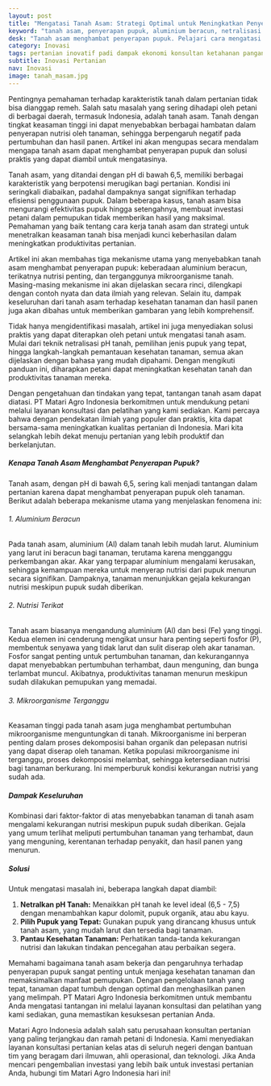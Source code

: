 ```yaml
---
layout: post
title: "Mengatasi Tanah Asam: Strategi Optimal untuk Meningkatkan Penyerapan Pupuk dan Produktivitas Tanaman"
keyword: "tanah asam, penyerapan pupuk, aluminium beracun, netralisasi pH, pertanian, fosfor, mikroorganisme tanah, konsultan pertanian, pelatihan pertanian terpadu, PT Matari Agro Indonesia"
desk: "Tanah asam menghambat penyerapan pupuk. Pelajari cara mengatasi masalah ini dengan strategi efektif dari PT Matari Agro Indonesia untuk hasil panen optimal"
category: Inovasi
tags: pertanian inovatif padi dampak ekonomi konsultan ketahanan pangan
subtitle: Inovasi Pertanian
nav: Inovasi
image: tanah_masam.jpg
---
```


Pentingnya pemahaman terhadap karakteristik tanah dalam pertanian tidak bisa dianggap remeh. Salah satu masalah yang sering dihadapi oleh petani di berbagai daerah, termasuk Indonesia, adalah tanah asam. Tanah dengan tingkat keasaman tinggi ini dapat menyebabkan berbagai hambatan dalam penyerapan nutrisi oleh tanaman, sehingga berpengaruh negatif pada pertumbuhan dan hasil panen. Artikel ini akan mengupas secara mendalam mengapa tanah asam dapat menghambat penyerapan pupuk dan solusi praktis yang dapat diambil untuk mengatasinya.

Tanah asam, yang ditandai dengan pH di bawah 6,5, memiliki berbagai karakteristik yang berpotensi merugikan bagi pertanian. Kondisi ini seringkali diabaikan, padahal dampaknya sangat signifikan terhadap efisiensi penggunaan pupuk. Dalam beberapa kasus, tanah asam bisa mengurangi efektivitas pupuk hingga setengahnya, membuat investasi petani dalam pemupukan tidak memberikan hasil yang maksimal. Pemahaman yang baik tentang cara kerja tanah asam dan strategi untuk menetralkan keasaman tanah bisa menjadi kunci keberhasilan dalam meningkatkan produktivitas pertanian.

Artikel ini akan membahas tiga mekanisme utama yang menyebabkan tanah asam menghambat penyerapan pupuk: keberadaan aluminium beracun, terikatnya nutrisi penting, dan terganggunya mikroorganisme tanah. Masing-masing mekanisme ini akan dijelaskan secara rinci, dilengkapi dengan contoh nyata dan data ilmiah yang relevan. Selain itu, dampak keseluruhan dari tanah asam terhadap kesehatan tanaman dan hasil panen juga akan dibahas untuk memberikan gambaran yang lebih komprehensif.

Tidak hanya mengidentifikasi masalah, artikel ini juga menyediakan solusi praktis yang dapat diterapkan oleh petani untuk mengatasi tanah asam. Mulai dari teknik netralisasi pH tanah, pemilihan jenis pupuk yang tepat, hingga langkah-langkah pemantauan kesehatan tanaman, semua akan dijelaskan dengan bahasa yang mudah dipahami. Dengan mengikuti panduan ini, diharapkan petani dapat meningkatkan kesehatan tanah dan produktivitas tanaman mereka.

Dengan pengetahuan dan tindakan yang tepat, tantangan tanah asam dapat diatasi. PT Matari Agro Indonesia berkomitmen untuk mendukung petani melalui layanan konsultasi dan pelatihan yang kami sediakan. Kami percaya bahwa dengan pendekatan ilmiah yang populer dan praktis, kita dapat bersama-sama meningkatkan kualitas pertanian di Indonesia. Mari kita selangkah lebih dekat menuju pertanian yang lebih produktif dan berkelanjutan.

##### Kenapa Tanah Asam Menghambat Penyerapan Pupuk?

Tanah asam, dengan pH di bawah 6,5, sering kali menjadi tantangan dalam pertanian karena dapat menghambat penyerapan pupuk oleh tanaman. Berikut adalah beberapa mekanisme utama yang menjelaskan fenomena ini:

###### 1. Aluminium Beracun

Pada tanah asam, aluminium (Al) dalam tanah lebih mudah larut. Aluminium yang larut ini beracun bagi tanaman, terutama karena mengganggu perkembangan akar. Akar yang terpapar aluminium mengalami kerusakan, sehingga kemampuan mereka untuk menyerap nutrisi dari pupuk menurun secara signifikan. Dampaknya, tanaman menunjukkan gejala kekurangan nutrisi meskipun pupuk sudah diberikan.

###### 2. Nutrisi Terikat

Tanah asam biasanya mengandung aluminium (Al) dan besi (Fe) yang tinggi. Kedua elemen ini cenderung mengikat unsur hara penting seperti fosfor (P), membentuk senyawa yang tidak larut dan sulit diserap oleh akar tanaman. Fosfor sangat penting untuk pertumbuhan tanaman, dan kekurangannya dapat menyebabkan pertumbuhan terhambat, daun menguning, dan bunga terlambat muncul. Akibatnya, produktivitas tanaman menurun meskipun sudah dilakukan pemupukan yang memadai.

###### 3. Mikroorganisme Terganggu

Keasaman tinggi pada tanah asam juga menghambat pertumbuhan mikroorganisme menguntungkan di tanah. Mikroorganisme ini berperan penting dalam proses dekomposisi bahan organik dan pelepasan nutrisi yang dapat diserap oleh tanaman. Ketika populasi mikroorganisme ini terganggu, proses dekomposisi melambat, sehingga ketersediaan nutrisi bagi tanaman berkurang. Ini memperburuk kondisi kekurangan nutrisi yang sudah ada.

##### Dampak Keseluruhan

Kombinasi dari faktor-faktor di atas menyebabkan tanaman di tanah asam mengalami kekurangan nutrisi meskipun pupuk sudah diberikan. Gejala yang umum terlihat meliputi pertumbuhan tanaman yang terhambat, daun yang menguning, kerentanan terhadap penyakit, dan hasil panen yang menurun.

##### Solusi

Untuk mengatasi masalah ini, beberapa langkah dapat diambil:

1. **Netralkan pH Tanah:** Menaikkan pH tanah ke level ideal (6,5 - 7,5) dengan menambahkan kapur dolomit, pupuk organik, atau abu kayu.
2. **Pilih Pupuk yang Tepat:** Gunakan pupuk yang dirancang khusus untuk tanah asam, yang mudah larut dan tersedia bagi tanaman.
3. **Pantau Kesehatan Tanaman:** Perhatikan tanda-tanda kekurangan nutrisi dan lakukan tindakan pencegahan atau perbaikan segera.

Memahami bagaimana tanah asam bekerja dan pengaruhnya terhadap penyerapan pupuk sangat penting untuk menjaga kesehatan tanaman dan memaksimalkan manfaat pemupukan. Dengan pengelolaan tanah yang tepat, tanaman dapat tumbuh dengan optimal dan menghasilkan panen yang melimpah. PT Matari Agro Indonesia berkomitmen untuk membantu Anda mengatasi tantangan ini melalui layanan konsultasi dan pelatihan yang kami sediakan, guna memastikan kesuksesan pertanian Anda.

Matari Agro Indonesia adalah salah satu perusahaan konsultan pertanian yang paling terjangkau dan ramah petani di Indonesia. Kami menyediakan layanan konsultasi pertanian kelas atas di seluruh negeri dengan bantuan tim yang beragam dari ilmuwan, ahli operasional, dan teknologi. Jika Anda mencari pengembalian investasi yang lebih baik untuk investasi pertanian Anda, hubungi tim Matari Agro Indonesia hari ini!


